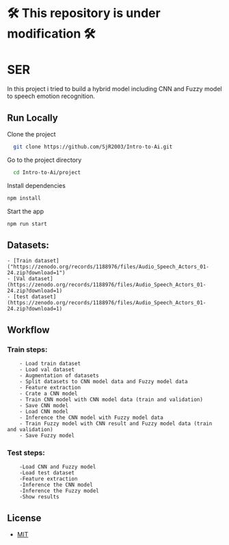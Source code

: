 # 🛠 This repository is under modification 🛠 


# SER 

In this project i tried to build a hybrid model including CNN and Fuzzy model to speech emotion recognition.  

## Run Locally  

Clone the project  

~~~bash  
  git clone https://github.com/SjR2003/Intro-to-Ai.git
~~~

Go to the project directory  

~~~bash  
  cd Intro-to-Ai/project
~~~

Install dependencies  

~~~bash  
npm install
~~~

Start the app  

~~~bash  
npm run start
~~~

## Datasets:

    - [Train dataset]("https://zenodo.org/records/1188976/files/Audio_Speech_Actors_01-24.zip?download=1")
    - [Val dataset](https://zenodo.org/records/1188976/files/Audio_Speech_Actors_01-24.zip?download=1)
    - [test dataset](https://zenodo.org/records/1188976/files/Audio_Speech_Actors_01-24.zip?download=1)


## Workflow  

### Train steps:

        - Load train dataset
        - Load val dataset
        - Augmentation of datasets
        - Split datasets to CNN model data and Fuzzy model data
        - Feature extraction
        - Crate a CNN model
        - Train CNN model with CNN model data (train and validation)
        - Save CNN model
        - Load CNN model
        - Inference the CNN model with Fuzzy model data
        - Train Fuzzy model with CNN result and Fuzzy model data (train and validation)
        - Save Fuzzy model

### Test steps:

        -Load CNN and Fuzzy model
        -Load test dataset
        -Feature extraction
        -Inference the CNN model 
        -Inference the Fuzzy model 
        -Show results

## License  

- [MIT](https://choosealicense.com/licenses/mit/)


